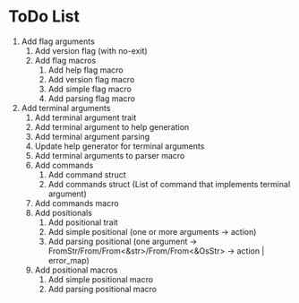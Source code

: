 # ToDo List
 1. Add flag arguments
     1. Add version flag (with no-exit)
     2. Add flag macros
         1. Add help flag macro
         2. Add version flag macro
         3. Add simple flag macro
         4. Add parsing flag macro
 2. Add terminal arguments
     1. Add terminal argument trait
     2. Add terminal argument to help generation
     3. Add terminal argument parsing
     4. Update help generator for terminal arguments
     5. Add terminal arguments to parser macro
     6. Add commands
         1. Add command struct
         2. Add commands struct (List of command that implements terminal argument)
     7. Add commands macro
     8. Add positionals
         1. Add positional trait
         2. Add simple positional (one or more arguments -> action)
         3. Add parsing positional (one argument -> FromStr/From<String>/From<&str>/From<OsString>/From<&OsStr> -> action | error_map)
     9. Add positional macros
         1. Add simple positional macro
         2. Add parsing positional macro
